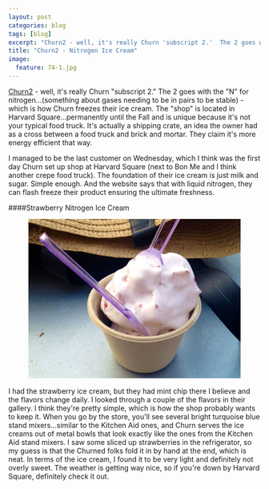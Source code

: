 ```yaml
---
layout: post
categories: blog
tags: [blog]
excerpt: "Churn2 - well, it's really Churn 'subscript 2.'  The 2 goes with the 'N' for nitrogen...(something about gases needing to be in pairs to be stable) - which is how Churn freezes their ice cream.  "
title: "Churn2 - Nitrogen Ice Cream"
image:
  feature: 74-1.jpg
---
```


[Churn2](http://churn2.com/) - well, it's really Churn "subscript 2."  The 2 goes with the "N" for nitrogen...(something about gases needing to be in pairs to be stable) - which is how Churn freezes their ice cream.  The "shop" is located in Harvard Square...permanently until the Fall and is unique because it's not your typical food truck.  It's actually a shipping crate, an idea the owner had as a cross between a food truck and brick and mortar.  They claim it's more energy efficient that way.

I managed to be the last customer on Wednesday, which I think was the first day Churn set up shop at Harvard Square (next to Bon Me and I think another crepe food truck).  The foundation of their ice cream is just milk and sugar.  Simple enough.  And the website says that with liquid nitrogen, they can flash freeze their product ensuring the ultimate freshness.

####Strawberry Nitrogen Ice Cream
<figure> <img src='/images/74-2.jpg'> </figure>

I had the strawberry ice cream, but they had mint chip there I believe and the flavors change daily.  I looked through a couple of the flavors in their gallery.  I think they're pretty simple, which is how the shop probably wants to keep it.  When you go by the store, you'll see several bright turquoise blue stand mixers...similar to the Kitchen Aid ones, and Churn serves the ice creams out of metal bowls that look exactly like the ones from the Kitchen Aid stand mixers.  I saw some sliced up strawberries in the refrigerator, so my guess is that the Churned folks fold it in by hand at the end, which is neat.  In terms of the ice cream, I found it to be very light and definitely not overly sweet.  The weather is getting way nice, so if you're down by Harvard Square, definitely check it out.
